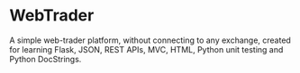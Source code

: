 # WebTrader
A simple web-trader platform, without connecting to any exchange, created for learning Flask, JSON, REST APIs, MVC, HTML, Python unit testing and Python DocStrings.
